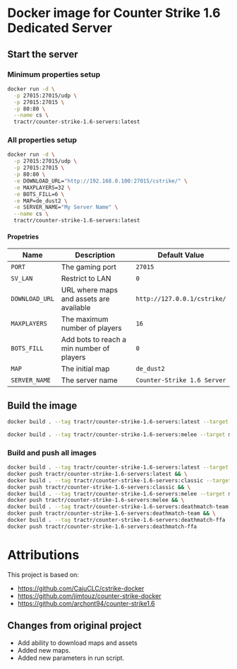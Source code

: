 # Docker image for Counter Strike 1.6 Dedicated Server

## Start the server

### Minimum properties setup

```bash
docker run -d \
  -p 27015:27015/udp \
  -p 27015:27015 \
  -p 80:80 \
  --name cs \
  tractr/counter-strike-1.6-servers:latest
```

### All properties setup

```bash
docker run -d \
  -p 27015:27015/udp \
  -p 27015:27015 \
  -p 80:80 \
  -e DOWNLOAD_URL="http://192.168.0.100:27015/cstrike/" \
  -e MAXPLAYERS=32 \
  -e BOTS_FILL=6 \
  -e MAP=de_dust2 \
  -e SERVER_NAME="My Server Name" \
  --name cs \
  tractr/counter-strike-1.6-servers:latest
```

#### Propetries

| Name           | Description                               | Default Value               |
|----------------|-------------------------------------------|-----------------------------|
| `PORT`         | The gaming port                           | `27015`                     |
| `SV_LAN`       | Restrict to LAN                           | `0`                         |
| `DOWNLOAD_URL` | URL where maps and assets are available   | `http://127.0.0.1/cstrike/` |
| `MAXPLAYERS`   | The maximum number of players             | `16`                        |
| `BOTS_FILL`    | Add bots to reach a min number of players | `0`                         |
| `MAP`          | The initial map                           | `de_dust2`                  |
| `SERVER_NAME`  | The server name                           | `Counter-Strike 1.6 Server` |

## Build the image

```bash
docker build . --tag tractr/counter-strike-1.6-servers:latest --target classic
```

```bash
docker build . --tag tractr/counter-strike-1.6-servers:melee --target melee
```

### Build and push all images

```bash
docker build . --tag tractr/counter-strike-1.6-servers:latest --target classic && \
docker push tractr/counter-strike-1.6-servers:latest && \
docker build . --tag tractr/counter-strike-1.6-servers:classic --target classic && \
docker push tractr/counter-strike-1.6-servers:classic && \
docker build . --tag tractr/counter-strike-1.6-servers:melee --target melee && \
docker push tractr/counter-strike-1.6-servers:melee && \
docker build . --tag tractr/counter-strike-1.6-servers:deathmatch-team --target deathmatch-team && \
docker push tractr/counter-strike-1.6-servers:deathmatch-team && \
docker build . --tag tractr/counter-strike-1.6-servers:deathmatch-ffa --target deathmatch-ffa && \
docker push tractr/counter-strike-1.6-servers:deathmatch-ffa
```

# Attributions

This project is based on:

- https://github.com/CajuCLC/cstrike-docker
- https://github.com/jimtouz/counter-strike-docker
- https://github.com/archont94/counter-strike1.6

## Changes from original project

* Add ability to download maps and assets
* Added new maps.
* Added new parameters in run script.
